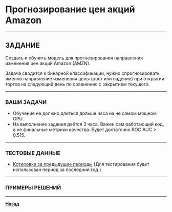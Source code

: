 # Прогнозирование цен акций Amazon

***

## ЗАДАНИЕ

Создать и обучить модель для прогнозирования направления изменения цен акций Amazon (AMZN).

Задача сводится к бинарной классификации, нужно спрогнозировать именно направление изменения цены (рост или падение) при открытии торгов на следующий день по сравнению с закрытием текущего. 

***

### ВАШИ ЗАДАЧИ

-   Обучение не должно длиться дольше часа на не самом мощном GPU.  
-   На выполнение задания даётся 3 часа. Важен сам работающий код, а не финальные метрики качества. Будет достаточно ROC AUC > 0.515.

***

### ТЕСТОВЫЕ ДАННЫЕ

- [Котировки за предыдущие периоды](https://finance.yahoo.com/quote/AMZN/history?period1=863654400&period2=1589932800&interval=1d&filter=history&frequency=1d) (Для тестирования будет использован период за последний год.)

***

### ПРИМЕРЫ РЕШЕНИЙ

***

**[Назад](/ml/README.md)**